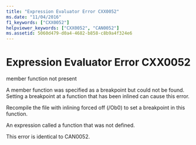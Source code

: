 ```yaml
---
title: "Expression Evaluator Error CXX0052"
ms.date: "11/04/2016"
f1_keywords: ["CXX0052"]
helpviewer_keywords: ["CXX0052", "CAN0052"]
ms.assetid: 5060d479-d0a4-4682-b858-c8b9a4f324e6
---
```

# Expression Evaluator Error CXX0052

member function not present

A member function was specified as a breakpoint but could not be found. Setting a breakpoint at a function that has been inlined can cause this error.

Recompile the file with inlining forced off (/Ob0) to set a breakpoint in this function.

An expression called a function that was not defined.

This error is identical to CAN0052.
